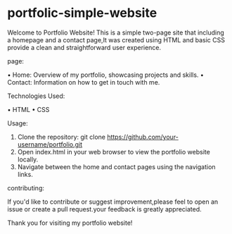 # portfolic-simple-website


Welcome to Portfolio Website! This is a simple two-page site that including a homepage and a contact page,It was created using HTML and basic CSS provide a clean and straightforward user experience.

page:

• Home: Overview of my portfolio, showcasing projects and skills.
• Contact: Information on how to get in touch with me.

Technologies Used:

• HTML
• CSS

Usage:

1. Clone the repository: git clone https://github.com/your-username/portfolio.git
2. Open index.html in your web browser to view the portfolio website locally.
3. Navigate between the home and contact pages using the navigation links.

contributing:

If you'd like to contribute or suggest improvement,please feel to open an issue or create a pull request.your feedback is greatly appreciated.

Thank you for visiting my portfolio website!
